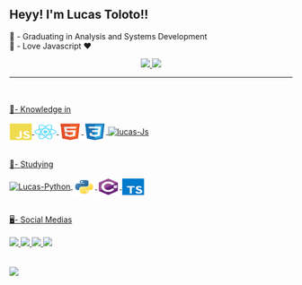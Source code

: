 ## Heyy! I'm Lucas Toloto!!

👾 - Graduating in Analysis and Systems Development <br>
🤖 - Love Javascript ❤️ <br>

<div align="center">
  <a href="https://github.com/lucas-tolotosilva">
  <img height="180em" src="https://github-readme-stats.vercel.app/api?username=lucas-tolotosilva&show_icons=true&theme=shades-of-purple&include_all_commits=true&count_private=true"/>
  <img height="180em" src="https://github-readme-stats.vercel.app/api/top-langs/?username=lucas-tolotosilva&layout=compact&langs_count=7&theme=shades-of-purple"/>
</div>
<hr>
<div style="display: inline_block"><br><br>
  🚩- Knowledge in  <br><br>
 
  
  <img align="center" alt="lucas-Js" height="30" width="40" src="https://raw.githubusercontent.com/devicons/devicon/master/icons/javascript/javascript-plain.svg">
  <img align="center" alt="lucas-React" height="30" width="40" src="https://raw.githubusercontent.com/devicons/devicon/master/icons/react/react-original.svg">
  <img align="center" alt="lucas-HTML" height="30" width="40" src="https://raw.githubusercontent.com/devicons/devicon/master/icons/html5/html5-original.svg">
  <img align="center" alt="lucas-CSS" height="30" width="40" src="https://raw.githubusercontent.com/devicons/devicon/master/icons/css3/css3-original.svg">
   <img align="center" alt="lucas-Js" height="30" width="40"  src="https://cdn.jsdelivr.net/gh/devicons/devicon/icons/git/git-original.svg" />
</div>
  <div style="display: inline_block"><br><br>
  🌱- Studying  <br><br>
    <img align="center" alt="Lucas-Python" height="30" width="40" src="https://cdn.jsdelivr.net/gh/devicons/devicon/icons/bootstrap/bootstrap-original.svg" />
  <img align="center" alt="lucas-Python" height="30" width="40" src="https://raw.githubusercontent.com/devicons/devicon/master/icons/python/python-original.svg">
  <img align="center" alt="lucas-Csharp" height="30" width="40" src="https://raw.githubusercontent.com/devicons/devicon/master/icons/csharp/csharp-original.svg">
  <img align="center" alt="lucas-Ts" height="30" width="40" src="https://raw.githubusercontent.com/devicons/devicon/master/icons/typescript/typescript-plain.svg">
</div> <br><br>
  
<div> 
 🖥️- Social Medias <br><br>
<a href="https://www.facebook.com/lucas.tolotosilva" target="_blank">
<img src="https://img.shields.io/badge/Facebook-1877F2?style=for-the-badge&logo=facebook&logoColor=white" />
</a>
<a href="https://www.instagram.com/lu_tolotosilva/" target="_blank">
<img src="https://img.shields.io/badge/Instagram-E4405F?style=for-the-badge&logo=instagram&logoColor=white" />
</a>
<a href="https://www.linkedin.com/in/lucas-toloto-da-silva-8a2809223/" target="_blank">
<img src="https://img.shields.io/badge/LinkedIn-0077B5?style=for-the-badge&logo=linkedin&logoColor=white" />
</a>
<a href="mailto:lucastoloto.silva@gmail.com">
<img src="https://img.shields.io/badge/Gmail-D14836?style=for-the-badge&logo=gmail&logoColor=white" />
</a>
</div> <br><br>
    <div>                                                                                               
<img style="width: 100px; 160px" src="https://user-images.githubusercontent.com/92829834/195372555-419c56ae-c9fc-4326-8554-34587d2b10b4.gif" />
                                                                                                   </div>
